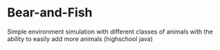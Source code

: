 # Bear-and-Fish
Simple environment simulation with different classes of animals with the ability to easily add more animals (highschool java)
